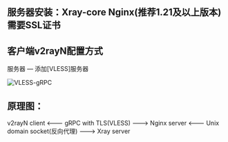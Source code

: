 ## 服务器安装：Xray-core Nginx(推荐1.21及以上版本) 需要SSL证书

## 客户端v2rayN配置方式
服务器 — 添加[VLESS]服务器

![VLESS-gRPC](https://user-images.githubusercontent.com/88967758/132800221-1e67083c-6d38-4f00-8f24-38ae688f3d09.jpg)

## 原理图：
v2rayN client <--- gRPC with TLS(VLESS) ---> Nginx server <--- Unix domain socket(反向代理) ---> Xray server
